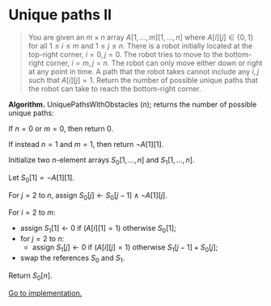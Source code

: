 # Unique paths II

> You are given an $m\times n$ array $A[1,\dots,m][1,\dots,n]$ where
> $A[i][j]\in\{0,1\}$ for all $1\leq i\leq m$ and $1\leq j\leq n$. There is a
> robot initially located at the top-right corner, $i=0,j=0$. The robot tries to
> move to the bottom-right corner, $i=m,j=n$. The robot can only move either
> down or right at any point in time. A path that the robot takes cannot include
> any $i,j$ such that $A[i][j]=1$. Return the number of possible unique paths
> that the robot can take to reach the bottom-right corner.

**Algorithm.** UniquePathsWithObstacles $(n)$; returns the number of possible
unique paths:

If $n=0$ or $m=0$, then return $0$.

If instead $n=1$ and $m=1$, then return $\lnot A[1][1]$.

Initialize two $n$-element arrays $S_0[1,\dots,n]$ and $S_1[1,\dots,n]$.

Let $S_0[1]=\lnot A[1][1]$.

For $j=2$ to $n$, assign $S_0[j]\leftarrow S_0[j-1]\land\lnot A[1][j]$.

For $i=2$ to $m$:

- assign $S_1[1]\leftarrow 0\text{ if }(A[i][1]=1)\text{ otherwise }S_0[1]$;
- for $j=2$ to $n$:
  - assign $S_1[j]\leftarrow 0\text{ if }(A[i][j]=1)\text{ otherwise }S_1[j-1]+S_0[j]$;
- swap the references $S_0$ and $S_1$.

Return $S_0[n]$.

[Go to implementation.](../../src/dynamic_programming/lc0063_unique_paths_ii.c)
